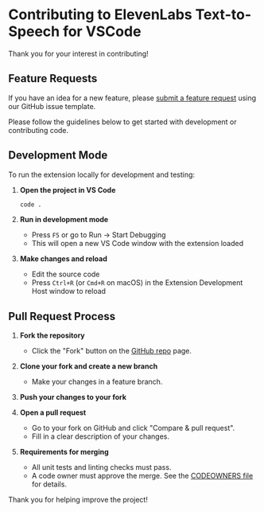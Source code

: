 # Contributing to ElevenLabs Text-to-Speech for VSCode

Thank you for your interest in contributing! 

## Feature Requests

If you have an idea for a new feature, please [submit a feature request](https://github.com/lekman/tts-code/issues/new?template=feature_request.md) using our GitHub issue template.

Please follow the guidelines below to get started with development or contributing code.

## Development Mode

To run the extension locally for development and testing:

1. **Open the project in VS Code**
   ```bash
   code .
   ```

2. **Run in development mode**
   - Press `F5` or go to Run → Start Debugging
   - This will open a new VS Code window with the extension loaded

3. **Make changes and reload**
   - Edit the source code
   - Press `Ctrl+R` (or `Cmd+R` on macOS) in the Extension Development Host window to reload

## Pull Request Process

1. **Fork the repository**
   - Click the "Fork" button on the [GitHub repo](https://github.com/lekman/tts-code) page.

2. **Clone your fork and create a new branch**
   - Make your changes in a feature branch.

3. **Push your changes to your fork**

4. **Open a pull request**
   - Go to your fork on GitHub and click "Compare & pull request".
   - Fill in a clear description of your changes.

5. **Requirements for merging**
   - All unit tests and linting checks must pass.
   - A code owner must approve the merge. See the [CODEOWNERS file](../.github/CODEOWNERS) for details.

Thank you for helping improve the project! 